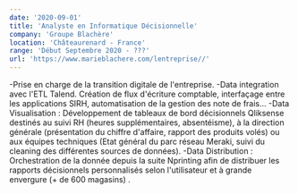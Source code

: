 ```yaml
---
date: '2020-09-01'
title: 'Analyste en Informatique Décisionnelle'
company: 'Groupe Blachère'
location: 'Châteaurenard - France'
range: 'Début Septembre 2020 - ???'
url: 'https://www.marieblachere.com/lentreprise//'
---
```


  -Prise en charge de la transition digitale de l'entreprise.
  -Data integration avec l'ETL Talend. 
  Création de flux d'écriture comptable, interfaçage entre les applications SIRH, automatisation de la gestion des note de frais...
  -Data Visualisation : Développement de tableaux de bord décisionnels Qliksense destinés au suivi RH (heures supplémentaires, absentéisme), à la direction générale (présentation du chiffre d'affaire, rapport des produits volés) ou aux équipes techniques (Etat général du parc réseau Meraki, suivi du cleaning des différentes sources de données).
  -Data Distribution : Orchestration de la donnée depuis la suite Nprinting afin de distribuer les rapports décisionnels personnalisés selon l'utilisateur et à grande envergure (+ de 600 magasins) .
